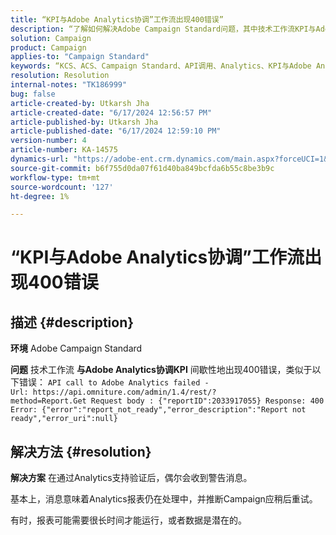 ```yaml
---
title: “KPI与Adobe Analytics协调”工作流出现400错误”
description: “了解如何解决Adobe Campaign Standard问题，其中技术工作流KPI与Adobe Analytics的协调间歇性地点击400错误。”
solution: Campaign
product: Campaign
applies-to: "Campaign Standard"
keywords: “KCS、ACS、Campaign Standard、API调用、Analytics、KPI与Adobe Analytics的协调、400错误”
resolution: Resolution
internal-notes: "TK186999"
bug: false
article-created-by: Utkarsh Jha
article-created-date: "6/17/2024 12:56:57 PM"
article-published-by: Utkarsh Jha
article-published-date: "6/17/2024 12:59:10 PM"
version-number: 4
article-number: KA-14575
dynamics-url: "https://adobe-ent.crm.dynamics.com/main.aspx?forceUCI=1&pagetype=entityrecord&etn=knowledgearticle&id=d5e8dd10-a92c-ef11-840a-002248084fbb"
source-git-commit: b6f755d0da07f61d40ba849bcfda6b55c8be3b9c
workflow-type: tm+mt
source-wordcount: '127'
ht-degree: 1%

---
```


# “KPI与Adobe Analytics协调”工作流出现400错误

## 描述 {#description}


<b>环境</b>
Adobe Campaign Standard

<b>问题</b>
技术工作流 <b>与Adobe Analytics协调KPI</b> 间歇性地出现400错误，类似于以下错误：
`API call to Adobe Analytics failed - Url: https://api.omniture.com/admin/1.4/rest/?method=Report.Get Request body : {"reportID":2033917055} Response: 400 Error: {"error":"report_not_ready","error_description":"Report not ready","error_uri":null}`

## 解决方法 {#resolution}


<b>解决方案</b>
在通过Analytics支持验证后，偶尔会收到警告消息。

基本上，消息意味着Analytics报表仍在处理中，并推断Campaign应稍后重试。

有时，报表可能需要很长时间才能运行，或者数据是潜在的。
